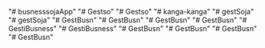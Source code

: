 "# busnesssojaApp" 
"# Gestso" 
"# Gestso" 
"# kanga-kanga" 
"# gestSoja" 
"# gestSoja" 
"# GestBusn" 
"# GestBusn" 
"# GestBusn" 
"# GestBusn" 
"# GestiBusness" 
"# GestiBusness" 
"# GestBusn" 
"# GestBusn" 
"# GestBusn" 
"# GestBusn" 
